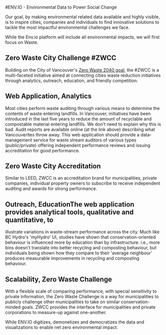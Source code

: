 #ENV.IO - Environmental Data to Power Social Change

Our goal, by making environmental related data available and highly visible, is to inspire cities, companies and individuals to find innovative solutions to tackle the most impactful environmental challenges we face.

While the Env.io platform will include all environmental impacts, we will first focus on Waste.

## Zero Waste City Challenge #ZWCC

Building on the City of Vancouver's [Zero Waste 2040 goal](http://vancouver.ca/green-vancouver/zero-waste.aspx),
the #ZWCC is a multi-faceted initiative aimed at connecting cities waste reduction initiatives through analytics,
outreach, education, and friendly competition.

## Web Application, Analytics

Most cities perform waste auditing through various means to determine the contents of waste entering landfills.
In Vancouver, initiatives have been introduced in the last five years to reduce the amount of recyclable and
compostable material entering landfills. We don't need to explain why this is bad. Audit reports are available
online (at the link above) describing what Vancouverites throw away. This web application should provide a
data-management service for waste stream auditors of various types (public/private) offering independent
performance reviews and issuing accreditation for good performance.

## Zero Waste City Accreditation

Similar to LEED, ZWCC is an accreditation brand for municipalities, private companies, individual property
owners to subscribe to receive independent auditing and awards for strong performance.

## Outreach, EducationThe web application provides analytical tools, qualitative and quantitative, to
illustrate variations in waste-stream performance across the city. Much like BC Hydro's 'myHydro' UI,
studies have shown that conservation-oriented behaviour is influenced more by education than by infrastructure.
i.e., more bins doesn't translate into better recycling and composting behaviour, but individuals being
shown how they compare to their 'average neighbour' produces measurable improvements in recycling and
composting behaviour.

## Scalability, Zero Waste Challenge

With a flexible scale of comparing performance, with special sensitivity to private information, the
Zero Waste Challenge is a way for municipalities to publicly challenge other municipalities to take on
similar conservation-minded goals. ZWCC provides the interface for municipalities and private corporations
to measure-up against one-another.

While ENV.IO digitizes, demonetizes and democratizes the data and visualizations to enable net zero environmental impact.
